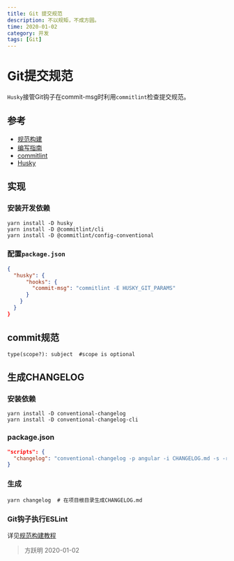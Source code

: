 ```yaml
---
title: Git 提交规范
description: 不以规矩，不成方圆。
time: 2020-01-02
category: 开发
tags: [Git]
---
```


# Git提交规范

`Husky`接管Git钩子在commit-msg时利用`commitlint`检查提交规范。

## 参考

- [规范构建](https://juejin.im/post/5d1f1e595188254b732b60a3)
- [编写指南](https://www.ruanyifeng.com/blog/2016/01/commit_message_change_log.html)
- [commitlint](https://github.com/conventional-changelog/commitlint)
- [Husky](https://github.com/typicode/husky)

## 实现

### 安装开发依赖

```shell
yarn install -D husky
yarn install -D @commitlint/cli
yarn install -D @commitlint/config-conventional
```

### 配置`package.json`

```json
{
  "husky": {
      "hooks": {
        "commit-msg": "commitlint -E HUSKY_GIT_PARAMS"
      }
    }
  }
}
```

## commit规范

```shell
type(scope?): subject  #scope is optional
```

## 生成CHANGELOG

### 安装依赖

```shell
yarn install -D conventional-changelog
yarn install -D conventional-changelog-cli
```

### package.json

```json
"scripts": {
  "changelog": "conventional-changelog -p angular -i CHANGELOG.md -s -r 0"
}
```

### 生成

```shell
yarn changelog  # 在项目根目录生成CHANGELOG.md
```

### Git钩子执行ESLint

详见[规范构建教程](https://juejin.im/post/5d1f1e595188254b732b60a3)

> 方跃明
> 2020-01-02
